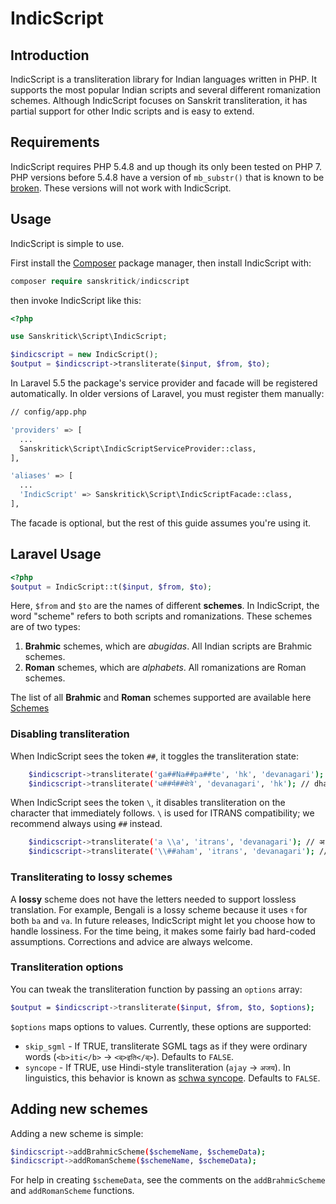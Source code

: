 # IndicScript

## Introduction

IndicScript is a transliteration library for Indian languages written in PHP. It supports the most popular Indian scripts and several different romanization schemes. Although IndicScript focuses on Sanskrit transliteration, it has partial support for other Indic scripts and is easy to extend.

## Requirements

IndicScript requires PHP 5.4.8 and up though its only been tested on PHP 7. PHP versions before 5.4.8 have a version of `mb_substr()` that is known to be [broken](http://us.php.net/ChangeLog-5.php). These versions will not work with IndicScript.

## Usage

IndicScript is simple to use.

First install the [Composer](http://getcomposer.org) package manager, then install IndicScript with:

```php
composer require sanskritick/indicscript
```

then invoke IndicScript like this:

```php
<?php

use Sanskritick\Script\IndicScript;

$indicscript = new IndicScript();
$output = $indicscript->transliterate($input, $from, $to);
```

In Laravel 5.5 the package's service provider and facade will be registered automatically. In older versions of Laravel, you must register them manually:

```bash
// config/app.php

'providers' => [
  ...
  Sanskritick\Script\IndicScriptServiceProvider::class,
],

'aliases' => [
  ...
  'IndicScript' => Sanskritick\Script\IndicScriptFacade::class,
],
```

The facade is optional, but the rest of this guide assumes you're using it.

## Laravel Usage

```php
<?php
$output = IndicScript::t($input, $from, $to);
```

Here, `$from` and `$to` are the names of different **schemes**. In IndicScript, the word "scheme" refers to both scripts and romanizations. These schemes are of two types:

1. **Brahmic** schemes, which are _abugidas_. All Indian scripts are Brahmic schemes.
2. **Roman** schemes, which are _alphabets_. All romanizations are Roman schemes.

The list of all **Brahmic** and **Roman** schemes supported are available here [Schemes](Schemes.md)

### Disabling transliteration

When IndicScript sees the token `##`, it toggles the transliteration state:

```bash
    $indicscript->transliterate('ga##Na##pa##te', 'hk', 'devanagari'); // गNaपte
    $indicscript->transliterate('ध##र्म##क्षेत्रे', 'devanagari', 'hk'); // dhaर्मkSetre
```

When IndicScript sees the token `\`, it disables transliteration on the character that immediately follows. `\` is used for ITRANS compatibility; we recommend always using `##` instead.

```bash
    $indicscript->transliterate('a \\a', 'itrans', 'devanagari'); // अ a
    $indicscript->transliterate('\\##aham', 'itrans', 'devanagari'); // ##अहम्
```

### Transliterating to lossy schemes

A **lossy** scheme does not have the letters needed to support lossless translation. For example, Bengali is a lossy scheme because it uses `ব` for both `ba` and `va`. In future releases, IndicScript might let you choose how to handle lossiness. For the time being, it makes some fairly bad hard-coded assumptions. Corrections and advice are always welcome.

### Transliteration options

You can tweak the transliteration function by passing an `options` array:

```bash
$output = $indicscript->transliterate($input, $from, $to, $options);
```

`$options` maps options to values. Currently, these options are supported:

- `skip_sgml` - If TRUE, transliterate SGML tags as if they were ordinary words (`<b>iti</b>` → `<ब्>इति</ब्>`). Defaults to `FALSE`.
- `syncope` - If TRUE, use Hindi-style transliteration (`ajay` → `अजय`). In linguistics, this behavior is known as [schwa syncope](http://en.wikipedia.org/wiki/Schwa_deletion_in_Indo-Aryan_languages). Defaults to `FALSE`.

## Adding new schemes

Adding a new scheme is simple:

```bash
$indicscript->addBrahmicScheme($schemeName, $schemeData);
$indicscript->addRomanScheme($schemeName, $schemeData);
```

For help in creating `$schemeData`, see the comments on the `addBrahmicScheme` and `addRomanScheme` functions.
